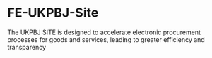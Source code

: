 # FE-UKPBJ-Site
The UKPBJ SITE is designed to accelerate electronic procurement processes for goods and services, leading to greater efficiency and transparency
